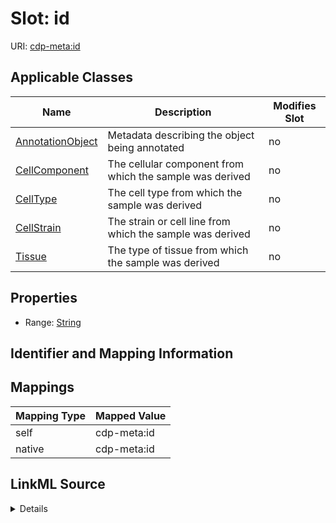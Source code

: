 

# Slot: id

URI: [cdp-meta:id](metadataid)



<!-- no inheritance hierarchy -->





## Applicable Classes

| Name | Description | Modifies Slot |
| --- | --- | --- |
| [AnnotationObject](AnnotationObject.md) | Metadata describing the object being annotated |  no  |
| [CellComponent](CellComponent.md) | The cellular component from which the sample was derived |  no  |
| [CellType](CellType.md) | The cell type from which the sample was derived |  no  |
| [CellStrain](CellStrain.md) | The strain or cell line from which the sample was derived |  no  |
| [Tissue](Tissue.md) | The type of tissue from which the sample was derived |  no  |







## Properties

* Range: [String](String.md)





## Identifier and Mapping Information








## Mappings

| Mapping Type | Mapped Value |
| ---  | ---  |
| self | cdp-meta:id |
| native | cdp-meta:id |




## LinkML Source

<details>
```yaml
name: id
alias: id
domain_of:
- Tissue
- CellType
- CellStrain
- CellComponent
- AnnotationObject
range: string

```
</details>
